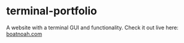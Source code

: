 # terminal-portfolio

A website with a terminal GUI and functionality.
Check it out live here: [boatnoah.com](https://www.boatnoah.com/)
